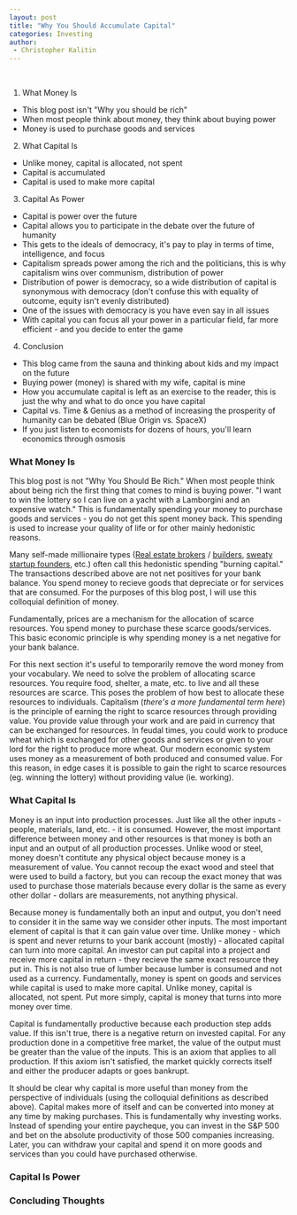 ```yaml
---
layout: post
title: "Why You Should Accumulate Capital"
categories: Investing
author:
 - Christopher Kalitin
---
```

<head>
    <meta property="og:image" content="{{site.url}}/assets/images/to-teach-engineering/Rocket.jpg">
</head>

1. What Money Is
 * This blog post isn't "Why you should be rich"
 * When most people think about money, they think about buying power
 * Money is used to purchase goods and services
2. What Capital Is
 * Unlike money, capital is allocated, not spent
 * Capital is accumulated
 * Capital is used to make more capital
3. Capital As Power
 * Capital is power over the future
 * Capital allows you to participate in the debate over the future of humanity
 * This gets to the ideals of democracy, it's pay to play in terms of time, intelligence, and focus
 * Capitalism spreads power among the rich and the politicians, this is why capitalism wins over communism, distribution of power
 * Distribution of power is democracy, so a wide distribution of capital is synonymous with democracy (don't confuse this with equality of outcome, equity isn't evenly distributed)
 * One of the issues with democracy is you have even say in all issues
 * With capital you can focus all your power in a particular field, far more efficient - and you decide to enter the game
4. Conclusion
 * This blog came from the sauna and thinking about kids and my impact on the future
 * Buying power (money) is shared with my wife, capital is mine
 * How you accumulate capital is left as an exercise to the reader, this is just the why and what to do once you have capital
 * Capital vs. Time & Genius as a method of increasing the prosperity of humanity can be debated (Blue Origin vs. SpaceX)
 * If you just listen to economists for dozens of hours, you'll learn economics through osmosis

### <b>What Money Is</b>

This blog post is not "Why You Should Be Rich." When most people think about being rich the first thing that comes to mind is buying power. "I want to win the lottery so I can live on a yacht with a Lamborgini and an expensive watch." This is fundamentally spending your money to purchase goods and services - you do not get this spent money back. This spending is used to increase your quality of life or for other mainly hedonistic reasons. 

Many self-made millionaire types (<a href="https://www.youtube.com/@GrahamStephan">Real estate brokers</a> / <a href="https://www.youtube.com/@ThachNguyen">builders</a>, <a href="https://sweatystartup.com/businesses-i-love/">sweaty startup founders</a>, etc.) often call this hedonistic spending "burning capital." The transactions described above are not net positives for your bank balance. You spend money to recieve goods that depreciate or for services that are consumed. For the purposes of this blog post, I will use this colloquial definition of money.

Fundamentally, prices are a mechanism for the allocation of scarce resources. You spend money to purchase these scarce goods/services. This basic economic principle is why spending money is a net negative for your bank balance. 

For this next section it's useful to temporarily remove the word money from your vocabulary. We need to solve the problem of allocating scarce resources. You require food, shelter, a mate, etc. to live and all these resources are scarce. This poses the problem of how best to allocate these resources to individuals. Capitalism (<i>there's a more fundamental term here</i>) is the principle of earning the right to scarce resources through providing value. You provide value through your work and are paid in currency that can be exchanged for resources. In feudal times, you could work to produce wheat which is exchanged for other goods and services or given to your lord for the right to produce more wheat. Our modern economic system uses money as a measurement of both produced and consumed value. For this reason, in edge cases it is possible to gain the right to scarce resources (eg. winning the lottery) without providing value (ie. working).

### <b>What Capital Is</b>

Money is an input into production processes. Just like all the other inputs - people, materials, land, etc. - it is consumed. However, the most important difference between money and other resources is that money is both an input and an output of all production processes. Unlike wood or steel, money doesn't contitute any physical object because money is a measurement of value. You cannot recoup the exact wood and steel that were used to build a factory, but you can recoup the exact money that was used to purchase those materials because every dollar is the same as every other dollar - dollars are measurements, not anything physical.

Because money is fundamentally both an input and output, you don't need to consider it in the same way we consider other inputs. The most important element of capital is that it can gain value over time. Unlike money - which is spent and never returns to your bank account (mostly) - allocated capital can turn into more capital. An investor can put  capital into a project and receive more capital in return - they recieve the same exact resource they put in. This is not also true of lumber because lumber is consumed and not used as a currency. Fundamentally, money is spent on goods and services while capital is used to make more capital. Unlike money, capital is allocated, not spent. Put more simply, capital is money that turns into more money over time.

Capital is fundamentally productive because each production step adds value. If this isn't true, there is a negative return on invested capital. For any production done in a competitive free market, the value of the output must be greater than the value of the inputs. This is an axiom that applies to all production. If this axiom isn't satisfied, the market quickly corrects itself and either the producer adapts or goes bankrupt.

It should be clear why capital is more useful than money from the perspective of individuals (using the colloquial definitions as described above). Capital makes more of itself and can be converted into money at any time by making purchases. This is fundamentally why investing works. Instead of spending your entire paycheque, you can invest in the S&P 500 and bet on the absolute productivity of those 500 companies increasing. Later, you can withdraw your capital and spend it on more goods and services than you could have purchased otherwise. 

### <b>Capital Is Power</b>



### <b>Concluding Thoughts</b>
